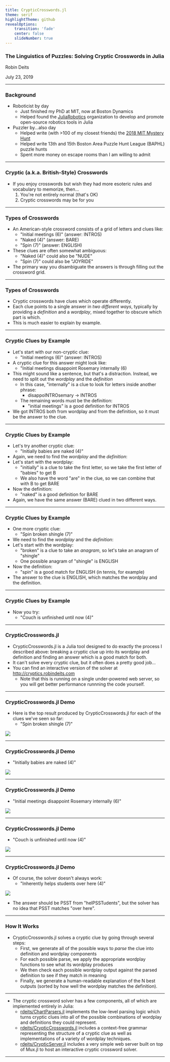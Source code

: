 ```yaml
---
title: CrypticCrosswords.jl
theme: serif
highlightTheme: github
revealOptions:
    transition: 'fade'
    center: false
    slideNumber: true
---
```


<style type="text/css">
.reveal ul {
    font-size: smaller;
}
</style>

### The Linguistics of Puzzles: Solving Cryptic Crosswords in Julia

Robin Deits

July 23, 2019

----

### Background

* Roboticist by day
    * Just finished my PhD at MIT, now at Boston Dynamics
    * Helped found the [JuliaRobotics](http://www.juliarobotics.org/) organization to develop and promote open-source robotics tools in Julia
* Puzzler by...also day
    * Helped write (with >100 of my closest friends) the [2018 MIT Mystery Hunt](https://www.mit.edu/~puzzle/2018/)
    * Helped write 13th and 15th Boston Area Puzzle Hunt League (BAPHL) puzzle hunts
    * Spent more money on escape rooms than I am willing to admit

----

### Cryptic (a.k.a. British-Style) Crosswords

* If you enjoy crosswords but wish they had more esoteric rules and vocabulary to memorize, then...
    1. You're not entirely normal (that's OK)
    2. Cryptic crosswords may be for you

----

### Types of Crosswords

* An American-style crossword consists of a grid of letters and clues like:
    * "Initial meetings (6)" (answer: INTROS)
    * "Naked (4)" (answer: BARE)
    * "Spin (7)" (answer: ENGLISH)
* These clues are often somewhat ambiguous:
    * "Naked (4)" could also be "NUDE"
    * "Spin (7)" could also be "JOYRIDE"
* The primary way you disambiguate the answers is through filling out the crossword grid.

----

### Types of Crosswords

* Cryptic crosswords have clues which operate differently.
* Each clue points to a single answer in *two different ways*, typically by providing a *definition* and a *wordplay*, mixed together to obscure which part is which.
* This is much easier to explain by example.

----

### Cryptic Clues by Example

* Let's start with our non-cryptic clue:
    * "Initial meetings (6)" (answer: INTROS)
* A cryptic clue for this answer might look like:
    * "Initial meetings disappoint Rosemary internally (6)
* This might sound like a sentence, but that's a distraction. Instead, we need to split out the *wordplay* and the *definition*
    * In this case, "internally" is a clue to look for letters inside another phrase:
        * disappoINTROsemary &rarr; INTROS
    * The remaining words must be the definition:
        * "initial meetings" is a good definition for INTROS
* We got INTROS both from wordplay and from the definition, so it must be the answer to the clue.

----

### Cryptic Clues by Example

* Let's try another cryptic clue:
    * "Initially babies are naked (4)"
* Again, we need to find the *wordplay* and the *definition*:
* Let's start with the wordplay:
    * "initially" is a clue to take the first letter, so we take the first letter of "babies" to get B
    * We also have the word "are" in the clue, so we can combine that with B to get BARE
* Now the definition:
    * "naked" is a good definition for BARE
* Again, we have the same answer (BARE) clued in two different ways.

----

### Cryptic Clues by Example

* One more cryptic clue:
    * "Spin broken shingle (7)"
* We need to find the *wordplay* and the *definition*:
* Let's start with the wordplay:
    * "broken" is a clue to take an *anagram*, so let's take an anagram of "shingle"
    * One possible anagram of "shingle" is ENGLISH
* Now the definition:
    * "spin" is a good match for ENGLISH (in tennis, for example)
* The answer to the clue is ENGLISH, which matches the wordplay and the definition.

----

### Cryptic Clues by Example

* Now you try:
    * "Couch is unfinished until now (4)"

----

### CrypticCrosswords.jl

* CrypticCrosswords.jl is a Julia tool designed to do exactly the process I described above: breaking a cryptic clue up into its wordplay and definition and finding an answer which is a good match for both.
* It can't solve every cryptic clue, but it often does a pretty good job...
* You can find an interactive version of the solver at <http://cryptics.robindeits.com>
    * Note that this is running on a single under-powered web server, so you will get better performance runnning the code yourself.

----

### CrypticCrosswords.jl Demo

* Here is the top result produced by CrypticCrosswords.jl for each of the clues we've seen so far:
    * "Spin broken shingle (7)"

<img src="static/img/results/english.png"/>

----

### CrypticCrosswords.jl Demo

* "Initially babies are naked (4)"

<img src="static/img/results/bare.png"/>

----

### CrypticCrosswords.jl Demo

* "Initial meetings disappoint Rosemary internally (6)"

<img src="static/img/results/intros.png"/>

----

### CrypticCrosswords.jl Demo

* "Couch is unfinished until now (4)"

<img src="static/img/results/sofa.png"/>

----

### CrypticCrosswords.jl Demo

* Of course, the solver doesn't always work:
    * "Inherently helps students over here (4)"

<img src="static/img/results/psst.png"/>

* The answer should be PSST from "helPSSTudents", but the solver has no idea that PSST matches "over here".

----

### How It Works

* CrypticCrosswords.jl solves a cryptic clue by going through several steps:
    * First, we generate all of the possible ways to *parse* the clue into definition and wordplay components
    * For each possible parse, we apply the appropriate wordplay functions to see what its wordplay produces
    * We then check each possible wordplay output against the parsed definition to see if they match in meaning
    * Finally, we generate a human-readable explanation of the N best outputs (sorted by how well the wordplay matches the definition).

----



* The cryptic crossword solver has a few components, all of which are implemented entirely in Julia:
    * [rdeits/ChartParsers.jl](https://github.com/rdeits/ChartParsers.jl) implements the low-level parsing logic which turns cryptic clues into all of the possible combinations of wordplay and definitions they could represent.
    * [rdeits/CrypticCrosswords.jl](https://github.com/rdeits/CrypticCrosswords.jl) includes a context-free grammar representing the structure of a cryptic clue as well as implementations of a variety of wordplay techniques.
    * [rdeits/CrypticServer.jl](https://github.com/rdeits/CrypticServer.jl) includes a very simple web server built on top of Mux.jl to host an interactive cryptic crossword solver.

----
